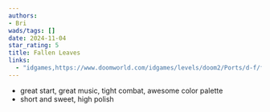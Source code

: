 ```yaml
---
authors:
- Bri
wads/tags: []
date: 2024-11-04
star_rating: 5
title: Fallen Leaves
links:
  - "idgames,https://www.doomworld.com/idgames/levels/doom2/Ports/d-f/fallenleaves"
---
```


- great start, great music, tight combat, awesome color palette
- short and sweet, high polish